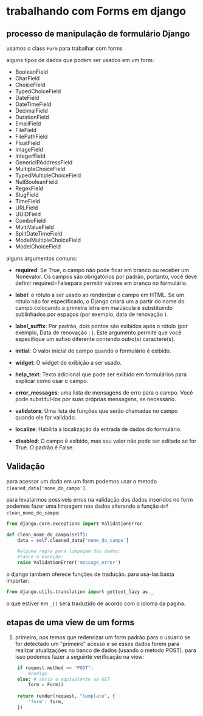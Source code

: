 # trabalhando com Forms em django

## processo de manipulação de formulário Django

usamos o class `Form` para trabalhar com forms

alguns tipos de dados que podem ser usados em um form:
- BooleanField
- CharField
- ChoiceField
- TypedChoiceField
- DateField
- DateTimeField
- DecimalField
- DurationField
- EmailField
- FileField
- FilePathField
- FloatField
- ImageField
- IntegerField
- GenericIPAddressField
- MultipleChoiceField
- TypedMultipleChoiceField
- NullBooleanField
- RegexField
- SlugField
- TimeField
- URLField
- UUIDField
- ComboField
- MultiValueField
- SplitDateTimeField
- ModelMultipleChoiceField
- ModelChoiceField

alguns argumentos comuns:

- **required**: Se True, o campo não pode ficar em branco ou receber um Nonevalor. Os campos são obrigatórios por padrão, portanto, você deve definir required=Falsepara permitir valores em branco no formulário.

- **label**: o rótulo a ser usado ao renderizar o campo em HTML. Se um rótulo não for especificado, o Django criará um a partir do nome do campo colocando a primeira letra em maiúscula e substituindo sublinhados por espaços (por exemplo, data de renovação ).

- **label_suffix**: Por padrão, dois pontos são exibidos após o rótulo (por exemplo, Data de renovação​ : ). Este argumento permite que você especifique um sufixo diferente contendo outro(s) caractere(s).

- **initial**: O valor inicial do campo quando o formulário é exibido.

- **widget**: O widget de exibição a ser usado.

- **help_text**: Texto adicional que pode ser exibido em formulários para explicar como usar o campo.

- **error_messages**: uma lista de mensagens de erro para o campo. Você pode substituí-los por suas próprias mensagens, se necessário.

- **validators**: Uma lista de funções que serão chamadas no campo quando ele for validado.

- **localize**: Habilita a localização da entrada de dados do formulário.

- **disabled**: O campo é exibido, mas seu valor não pode ser editado se for True. O padrão é False.

## Validação

para acessar um dado em um form podemos usar o metodo `cleaned_data['nome_do_campo']`.

para levatarmos possiveis erros na validação dos dados inseridos no form podemos fazer uma limpagem nos dados alterando a função `def clean_nome_do_campo`:

```python
from django.core.exceptions import ValidationError

def clean_nome_do_campo(self):
    data = self.cleaned_data['nome_do_campo']

    #alguma regra para limpagem dos dados:
    #lance a exceção:
    raise ValidationError('message_error')
```

o django tambem oferece funções de tradução. para usa-las basta importar:

```python
from django.utils.translation import gettext_lazy as _
```

o que estiver em `_()` será traduzido de acordo com o idioma da pagina.

## etapas de uma view de um forms

1. primeiro, nos temos que redenrizar um form padrão para o usuario se for detectado um "primeiro" acesso e se esses dados forem para realizar atualizações no banco de dados (usando o metodo POST). para isso podemos fazer a seguinte verificação na view:

```python
    if request.method == "POST":
        #codigo
    else: # seria o equivalente ao GET
        form = Form()
    
    return render(request, "template", {
        'form': form, 
    })
```

